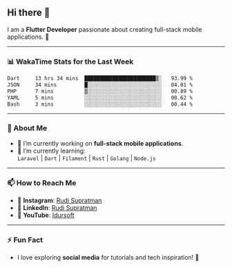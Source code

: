 ## Hi there 👋

I am a **Flutter Developer** passionate about creating full-stack mobile applications. 🚀

---

### 📊 WakaTime Stats for the Last Week
<!--START_SECTION:waka-->

```txt
Dart     13 hrs 34 mins  ███████████████████████▒░   93.99 %
JSON     34 mins         █░░░░░░░░░░░░░░░░░░░░░░░░   04.01 %
PHP      7 mins          ▒░░░░░░░░░░░░░░░░░░░░░░░░   00.89 %
YAML     5 mins          ░░░░░░░░░░░░░░░░░░░░░░░░░   00.62 %
Bash     3 mins          ░░░░░░░░░░░░░░░░░░░░░░░░░   00.44 %
```

<!--END_SECTION:waka-->

---

### 🌱 About Me
- 🔭 I’m currently working on **full-stack mobile applications**.
- 🌱 I’m currently learning:  
  `Laravel` | `Dart` | `Filament` | `Rust` | `Golang` | `Node.js`

---

### 📫 How to Reach Me
- 💬 **Instagram**: [Rudi Supratman](https://www.instagram.com/rudisupratman97)  
- 💼 **LinkedIn**: [Rudi Supratman](https://www.linkedin.com/in/rudi-supratman-324233281)  
- 🎥 **YouTube**: [Idursoft](https://www.youtube.com/@adde5863)

---

### ⚡ Fun Fact
- I love exploring **social media** for tutorials and tech inspiration! 🎥
